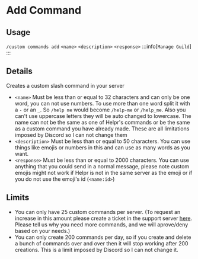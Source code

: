 # Add Command 

## Usage
`/custom commands add` `<name>` `<description>` `<response>`
:::info[`Manage Guild`]
:::

## Details
Creates a custom slash command in your server
+ `<name>` Must be less than or equal to 32 characters and can only be one word, you can not use numbers. To use more than one word split it with a `-` or an `_`. So `/help me` would become `/help-me` or `/help_me`. Also you can't use uppercase letters they will be auto changed to lowercase. The name can not be the same as one of Helpr's commands or be the same as a custom command you have already made. These are all limitations imposed by Discord so I can not change them
+ `<description>` Must be less than or equal to 50 characters. You can use things like emojis or numbers in this and can use as many words as you want.
+ `<response>` Must be less than or equal to 2000 characters. You can use anything that you could send in a normal message, please note custom emojis might not work if Helpr is not in the same server as the emoji or if you do not use the emoji's id (`<name:id>`)

## Limits
+ You can only have 25 custom commands per server. (To request an increase in this amount please create a ticket in the support server [here](https://helpr.gg/server). Please tell us why you need more commands, and we will aprove/deny based on your needs.)
+ You can only create 200 commands per day, so if you create and delete a bunch of commands over and over then it will stop working after 200 creations. This is a limit imposed by Discord so I can not change it.

